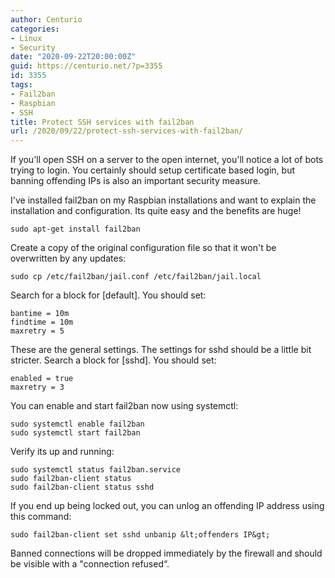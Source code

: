 ```yaml
---
author: Centurio
categories:
- Linux
- Security
date: "2020-09-22T20:00:00Z"
guid: https://centurio.net/?p=3355
id: 3355
tags:
- Fail2ban
- Raspbian
- SSH
title: Protect SSH services with fail2ban
url: /2020/09/22/protect-ssh-services-with-fail2ban/
---
```

If you'll open SSH on a server to the open internet, you'll notice a lot of bots trying to login. You certainly should setup certificate based login, but banning offending IPs is also an important security measure.

I've installed fail2ban on my Raspbian installations and want to explain the installation and configuration. Its quite easy and the benefits are huge!

```
sudo apt-get install fail2ban
```

Create a copy of the original configuration file so that it won't be overwritten by any updates:

```
sudo cp /etc/fail2ban/jail.conf /etc/fail2ban/jail.local
```

Search for a block for [default]. You should set:

```
bantime = 10m
findtime = 10m
maxretry = 5
```

These are the general settings. The settings for sshd should be a little bit stricter. Search a block for [sshd]. You should set:

```
enabled = true
maxretry = 3
```

You can enable and start fail2ban now using systemctl:

```
sudo systemctl enable fail2ban
sudo systemctl start fail2ban
```

Verify its up and running:

```
sudo systemctl status fail2ban.service
sudo fail2ban-client status
sudo fail2ban-client status sshd
```

If you end up being locked out, you can unlog an offending IP address using this command:

```
sudo fail2ban-client set sshd unbanip &lt;offenders IP&gt;
```

Banned connections will be dropped immediately by the firewall and should be visible with a "connection refused&#8220;.